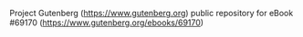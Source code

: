 Project Gutenberg (https://www.gutenberg.org) public repository for
eBook #69170 (https://www.gutenberg.org/ebooks/69170)
